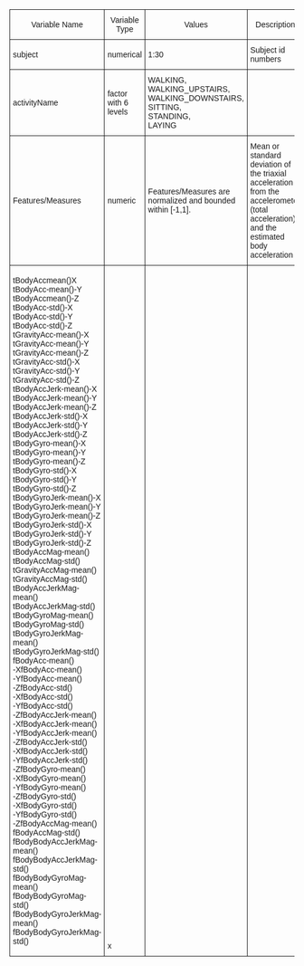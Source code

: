 <style type="text/css">
.tg  {border-collapse:collapse;border-spacing:0;}
.tg td{font-family:Arial, sans-serif;font-size:14px;padding:10px 5px;border-style:solid;border-width:1px;overflow:hidden;word-break:normal;}
.tg th{font-family:Arial, sans-serif;font-size:14px;font-weight:normal;padding:10px 5px;border-style:solid;border-width:1px;overflow:hidden;word-break:normal;}
</style>
<table class="tg">
  <tr>
    <th class="tg-031e">Variable Name</th>
    <th class="tg-031e">Variable Type</th>
    <th class="tg-031e">Values</th>
    <th class="tg-031e">Description</th>
  </tr>
  <tr>
    <td class="tg-031e">subject</td>
    <td class="tg-031e">numerical</td>
    <td class="tg-031e">1:30</td>
    <td class="tg-031e">Subject id numbers</td>
  </tr>
  <tr>
    <td class="tg-031e">activityName</td>
    <td class="tg-031e">factor with 6 levels</td>
    <td class="tg-031e">WALKING, <br>WALKING_UPSTAIRS,<br> WALKING_DOWNSTAIRS, <br>SITTING, <br>STANDING,<br> LAYING</td>
    <td class="tg-031e"></td>
  </tr>
  <tr>
    <td class="tg-031e">Features/Measures</td>
    <td class="tg-031e">numeric</td>
    <td class="tg-031e">Features/Measures are normalized and bounded within [-1,1].</td>
    <td class="tg-031e">Mean or standard deviation of the triaxial acceleration from the accelerometer (total acceleration) and the estimated body acceleration</td>
  </tr>
  <tr>
    <td class="tg-031e">tBodyAccmean()X<br> tBodyAcc-mean()-Y<br>tBodyAccmean()-Z<br>tBodyAcc-std()-X<br>tBodyAcc-std()-Y<br>tBodyAcc-std()-Z<br>tGravityAcc-mean()-X<br>tGravityAcc-mean()-Y<br>tGravityAcc-mean()-Z<br>tGravityAcc-std()-X<br>tGravityAcc-std()-Y<br>tGravityAcc-std()-Z<br>tBodyAccJerk-mean()-X<br>tBodyAccJerk-mean()-Y<br>tBodyAccJerk-mean()-Z<br>tBodyAccJerk-std()-X<br>tBodyAccJerk-std()-Y<br>tBodyAccJerk-std()-Z<br>tBodyGyro-mean()-X<br>tBodyGyro-mean()-Y<br>tBodyGyro-mean()-Z<br>tBodyGyro-std()-X<br>tBodyGyro-std()-Y<br>tBodyGyro-std()-Z<br>tBodyGyroJerk-mean()-X<br>tBodyGyroJerk-mean()-Y<br>tBodyGyroJerk-mean()-Z<br>tBodyGyroJerk-std()-X<br>tBodyGyroJerk-std()-Y<br>tBodyGyroJerk-std()-Z<br>tBodyAccMag-mean()<br>tBodyAccMag-std()<br>tGravityAccMag-mean()<br>tGravityAccMag-std()<br>tBodyAccJerkMag-mean()<br>tBodyAccJerkMag-std()<br>tBodyGyroMag-mean()<br>tBodyGyroMag-std()<br>tBodyGyroJerkMag-mean()<br>tBodyGyroJerkMag-std()<br>fBodyAcc-mean()<br>-XfBodyAcc-mean()<br>-YfBodyAcc-mean()<br>-ZfBodyAcc-std()<br>-XfBodyAcc-std()<br>-YfBodyAcc-std()<br>-ZfBodyAccJerk-mean()<br>-XfBodyAccJerk-mean()<br>-YfBodyAccJerk-mean()<br>-ZfBodyAccJerk-std()<br>-XfBodyAccJerk-std()<br>-YfBodyAccJerk-std()<br>-ZfBodyGyro-mean()<br>-XfBodyGyro-mean()<br>-YfBodyGyro-mean()<br>-ZfBodyGyro-std()<br>-XfBodyGyro-std()<br>-YfBodyGyro-std()<br>-ZfBodyAccMag-mean()<br>fBodyAccMag-std()<br>fBodyBodyAccJerkMag-mean()<br>fBodyBodyAccJerkMag-std()<br>fBodyBodyGyroMag-mean()<br>fBodyBodyGyroMag-std()<br>fBodyBodyGyroJerkMag-mean()<br>fBodyBodyGyroJerkMag-std()<br></td>
    <td class="tg-031e"><br><br><br><br><br><br><br><br><br><br><br><br><br><br><br><br><br><br><br><br><br><br><br><br><br><br><br><br><br><br><br><br><br><br><br><br><br><br><br><br><br><br><br><br><br><br><br><br><br><br><br><br><br><br><br><br><br><br><br><br><br><br><br><br><br><br><br><br><br><br><br><br><br><br>x</td>
    <td class="tg-031e"></td>
    <td class="tg-031e"></td>
  </tr>
</table>
